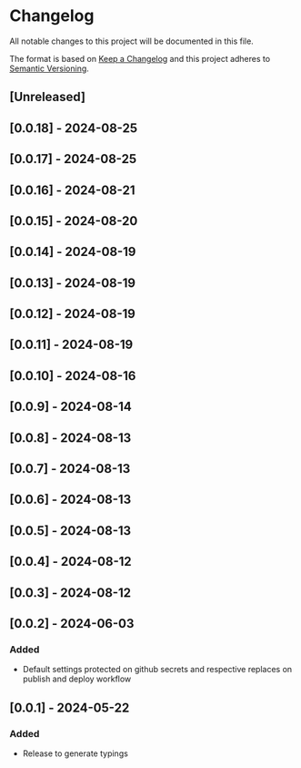 # Changelog

All notable changes to this project will be documented in this file.

The format is based on [Keep a Changelog](http://keepachangelog.com/en/1.0.0/)
and this project adheres to [Semantic Versioning](http://semver.org/spec/v2.0.0.html).

## [Unreleased]

## [0.0.18] - 2024-08-25

## [0.0.17] - 2024-08-25

## [0.0.16] - 2024-08-21

## [0.0.15] - 2024-08-20

## [0.0.14] - 2024-08-19

## [0.0.13] - 2024-08-19

## [0.0.12] - 2024-08-19

## [0.0.11] - 2024-08-19

## [0.0.10] - 2024-08-16

## [0.0.9] - 2024-08-14

## [0.0.8] - 2024-08-13

## [0.0.7] - 2024-08-13

## [0.0.6] - 2024-08-13

## [0.0.5] - 2024-08-13

## [0.0.4] - 2024-08-12

## [0.0.3] - 2024-08-12

## [0.0.2] - 2024-06-03

### Added

- Default settings protected on github secrets and respective replaces on publish and deploy workflow

## [0.0.1] - 2024-05-22

### Added

- Release to generate typings
